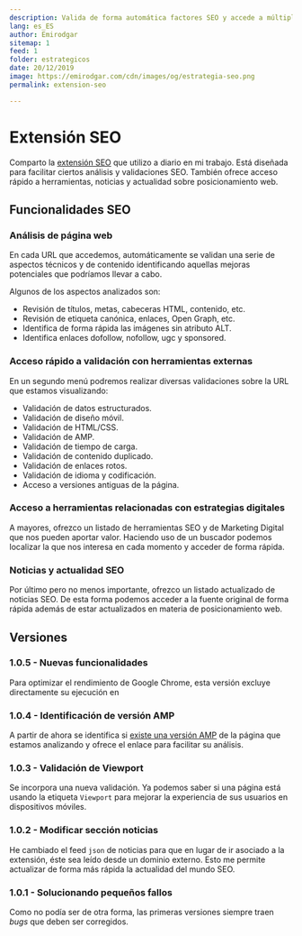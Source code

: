 ```yaml
---
description: Valida de forma automática factores SEO y accede a múltiples herramientas de forma sencilla
lang: es_ES
author: Emirodgar
sitemap: 1
feed: 1
folder: estrategicos
date: 20/12/2019
image: https://emirodgar.com/cdn/images/og/estrategia-seo.png
permalink: extension-seo

---
```


# Extensión SEO

Comparto la [extensión SEO](https://chrome.google.com/webstore/detail/emirodgar-seo/nlelfnhiohbflhkhomefbekimmbeahng) que utilizo a diario en mi trabajo. Está diseñada para facilitar ciertos análisis y validaciones SEO. También ofrece acceso rápido a herramientas, noticias y actualidad sobre posicionamiento web.


<amp-twitter 
  width="375"
  height="472"
  layout="responsive"
  data-tweetid="1187022113590382598">
</amp-twitter>


## Funcionalidades SEO


### Análisis de página web

En cada URL que accedemos, automáticamente se validan una serie de aspectos técnicos y de contenido identificando aquellas mejoras potenciales que podríamos llevar a cabo.

Algunos de los aspectos analizados son:

 * Revisión de títulos, metas, cabeceras HTML, contenido, etc.
 * Revisión de etiqueta canónica, enlaces, Open Graph, etc. 
 * Identifica de forma rápida las imágenes sin atributo ALT.
 * Identifica enlaces dofollow, nofollow, ugc y sponsored.

###  Acceso rápido a validación con herramientas externas

En un segundo menú podremos realizar diversas validaciones sobre la URL que estamos visualizando: 

 * Validación de datos estructurados.
 * Validación de diseño móvil.
 * Validación de HTML/CSS.
 * Validación de AMP.
 * Validación de tiempo de carga.
 * Validación de contenido duplicado.
 * Validación de enlaces rotos.
 * Validación de idioma y codificación.
 * Acceso a versiones antiguas de la página.


### Acceso a herramientas relacionadas con estrategias digitales

A mayores, ofrezco un listado de herramientas SEO y de Marketing Digital que nos pueden aportar valor. Haciendo uso de un buscador podemos localizar la que nos interesa en cada momento y acceder de forma rápida.


###  Noticias y actualidad SEO

Por último pero no menos importante, ofrezco un listado actualizado de noticias SEO. De esta forma podemos acceder a la fuente original de forma rápida además de estar actualizados en materia de posicionamiento web.

## Versiones

### 1.0.5 - Nuevas funcionalidades

Para optimizar el rendimiento de Google Chrome, esta versión excluye directamente su ejecución en 

### 1.0.4 - Identificación de versión AMP

A partir de ahora se identifica si [existe una versión AMP](https://emirodgar.com/javascript-detectar-amp) de la página que estamos analizando y ofrece el enlace para facilitar su análisis.

<amp-twitter 
  width="375"
  height="472"
  layout="responsive"
  data-tweetid="1217801681653596161">
</amp-twitter>

### 1.0.3 - Validación de Viewport

Se incorpora una nueva validación. Ya podemos saber si una página está usando la etiqueta `Viewport` para mejorar la experiencia de sus usuarios en dispositivos móviles.

### 1.0.2 - Modificar sección noticias

He cambiado el feed `json` de noticias para que en lugar de ir asociado a la extensión, éste sea leído desde un dominio externo. Esto me permite actualizar de forma más rápida la actualidad del mundo SEO.

### 1.0.1 - Solucionando pequeños fallos

Como no podía ser de otra forma, las primeras versiones siempre traen *bugs* que deben ser corregidos.  
<!--stackedit_data:
eyJoaXN0b3J5IjpbLTM0MjE0NjM5N119
-->